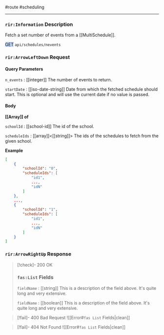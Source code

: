 #route #scheduling 

---
### `rir:Information` Description
Fetch a set number of events from a [[MultiSchedule]].

<mark style="background: #ADCCFFA6;">GET</mark> `api/schedules/nevents`
### `rir:ArrowLeftDown` Request

#### Query Parameters

`n_events` : [[integer]]
The number of events to return.

`startDate` : [[iso-date-string]]
Date from which the fetched schedule should start. This is optional and will use the current date if no value is passed.

#### Body

**[[Array]] of**

`schoolId` : [[school-id]]
The id of the school.

`scheduleIds` : [[array]]<[[string]]>
The ids of the schedules to fetch from the given school.

**Example**
```json
[
    {
        "schoolId": "0",
        "scheduleIds": [
            "id1",
            ...,
            "idN"
        ]
    },
    ...,
    {
        "schoolId": "1",
        "scheduleIds": [
            "id1",
            ...,
            "idN"
        ]
    }
]
```

### `rir:ArrowRightUp` Response

> [!check]- 200 OK
> ### `fas:List` Fields
>  
> `fieldName` : [[string]]
> This is a description of the field above. It's quite long and very extensive.
> 
> `fieldName` : [[boolean]]
> This is a description of the field above. It's quite long and very extensive.

> [!fail]- 400 Bad Request
![[Error#`fas List` Fields|clean]]

> [!fail]- 404 Not Found
![[Error#`fas List` Fields|clean]]

